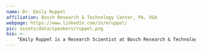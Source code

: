 ```yaml
---
name: Dr. Emily Ruppel
affiliation: Bosch Research & Technology Center, PA, USA
webpage: https://www.linkedin.com/in/eruppel/
pic: assets/data/speakers/ruppel.png
bio: >-
    "Emily Ruppel is a Research Scientist at Bosch Research & Technology Center in Pittsburgh, Pennsylvania. Her current research interests lie at the intersection of cyber-physical systems, programming models, and machine learning. Before joining Bosch, she received her Ph.D. in Electrical & Computer Engineering from Carnegie Mellon University."
---
```

